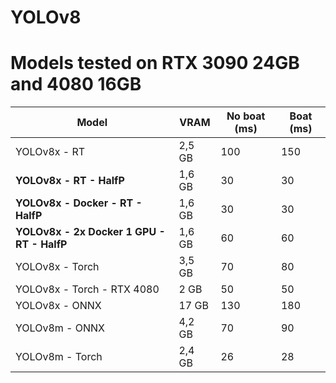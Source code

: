# YOLOv8

# Models tested on RTX 3090 24GB and 4080 16GB

| Model     | VRAM   | No boat (ms) | Boat (ms) |
|-----------|--------|--------------|-----------|
| YOLOv8x - RT    | 2,5 GB    | 100  | 150      |
| **YOLOv8x - RT - HalfP**    | 1,6 GB    | 30  | 30      |
| **YOLOv8x - Docker - RT - HalfP**    | 1,6 GB    | 30  | 30      |
| **YOLOv8x - 2x Docker 1 GPU - RT - HalfP**    | 1,6 GB    | 60  | 60      |
| YOLOv8x - Torch    | 3,5 GB    | 70  | 80    |
| YOLOv8x - Torch - RTX 4080    | 2 GB    | 50  | 50    |
| YOLOv8x - ONNX    | 17 GB    | 130  | 180     |
| YOLOv8m - ONNX    | 4,2 GB    | 70  | 90     |
| YOLOv8m - Torch    | 2,4 GB    | 26  | 28     |